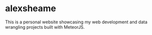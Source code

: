 # alexsheame
This is a personal website showcasing my web development and data wrangling projects built with MeteorJS.
